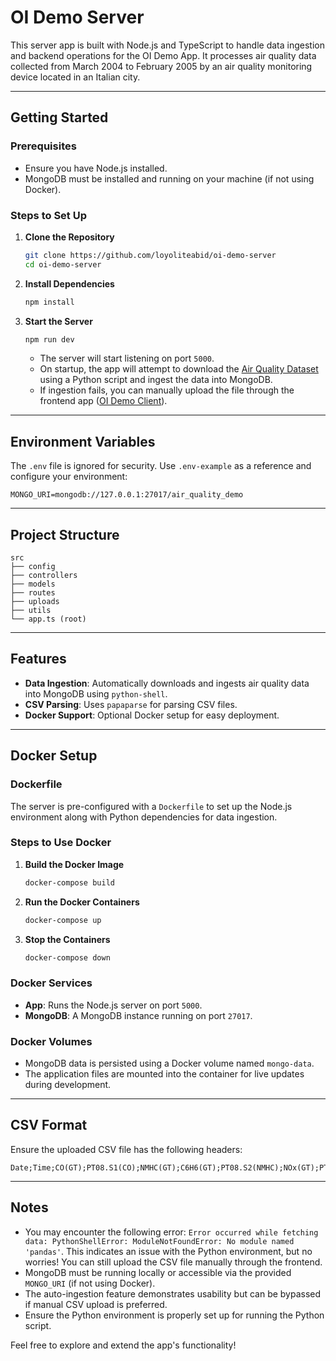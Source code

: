 # OI Demo Server

This server app is built with Node.js and TypeScript to handle data ingestion and backend operations for the OI Demo App. It processes air quality data collected from March 2004 to February 2005 by an air quality monitoring device located in an Italian city.

---

## Getting Started

### Prerequisites

- Ensure you have Node.js installed.
- MongoDB must be installed and running on your machine (if not using Docker).

### Steps to Set Up

1. **Clone the Repository**

   ```bash
   git clone https://github.com/loyoliteabid/oi-demo-server
   cd oi-demo-server
   ```

2. **Install Dependencies**

   ```bash
   npm install
   ```

3. **Start the Server**
   ```bash
   npm run dev
   ```
   - The server will start listening on port `5000`.
   - On startup, the app will attempt to download the [Air Quality Dataset](https://archive.ics.uci.edu/dataset/360/air+quality) using a Python script and ingest the data into MongoDB.
   - If ingestion fails, you can manually upload the file through the frontend app ([OI Demo Client](https://github.com/loyoliteabid/oi-demo-client)).

---

## Environment Variables

The `.env` file is ignored for security. Use `.env-example` as a reference and configure your environment:

```env
MONGO_URI=mongodb://127.0.0.1:27017/air_quality_demo
```

---

## Project Structure

```plaintext
src
├── config
├── controllers
├── models
├── routes
├── uploads
├── utils
└── app.ts (root)
```

---

## Features

- **Data Ingestion**: Automatically downloads and ingests air quality data into MongoDB using `python-shell`.
- **CSV Parsing**: Uses `papaparse` for parsing CSV files.
- **Docker Support**: Optional Docker setup for easy deployment.

---

## Docker Setup

### Dockerfile

The server is pre-configured with a `Dockerfile` to set up the Node.js environment along with Python dependencies for data ingestion.

### Steps to Use Docker

1. **Build the Docker Image**

   ```bash
   docker-compose build
   ```

2. **Run the Docker Containers**

   ```bash
   docker-compose up
   ```

3. **Stop the Containers**
   ```bash
   docker-compose down
   ```

### Docker Services

- **App**: Runs the Node.js server on port `5000`.
- **MongoDB**: A MongoDB instance running on port `27017`.

### Docker Volumes

- MongoDB data is persisted using a Docker volume named `mongo-data`.
- The application files are mounted into the container for live updates during development.

---

## CSV Format

Ensure the uploaded CSV file has the following headers:

```csv
Date;Time;CO(GT);PT08.S1(CO);NMHC(GT);C6H6(GT);PT08.S2(NMHC);NOx(GT);PT08.S3(NOx);NO2(GT);PT08.S4(NO2);PT08.S5(O3);T;RH;AH;
```

---

## Notes

- You may encounter the following error: `Error occurred while fetching data: PythonShellError: ModuleNotFoundError: No module named 'pandas'`. This indicates an issue with the Python environment, but no worries! You can still upload the CSV file manually through the frontend.
- MongoDB must be running locally or accessible via the provided `MONGO_URI` (if not using Docker).
- The auto-ingestion feature demonstrates usability but can be bypassed if manual CSV upload is preferred.
- Ensure the Python environment is properly set up for running the Python script.

Feel free to explore and extend the app's functionality!
